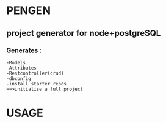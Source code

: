 # PENGEN
## project generator for node+postgreSQL
### Generates :
`````
-Models
-Attributes
-Restcontroller(crud)
-dbconfig
-install starter repos
==>initialise a full project
``````
# USAGE
